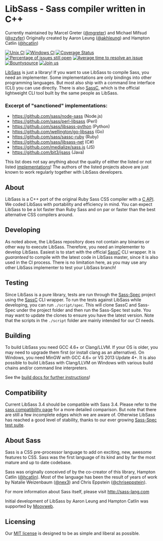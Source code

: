 LibSass - Sass compiler written in C++
======================================

Currently maintained by Marcel Greter ([@mgreter]) and Michael Mifsud ([@xzyfer])
Originally created by Aaron Leung ([@akhleung]) and Hampton Catlin ([@hcatlin])

[![Unix CI](https://travis-ci.org/sass/libsass.svg?branch=master)](https://travis-ci.org/sass/libsass "Travis CI")
[![Windows CI](https://ci.appveyor.com/api/projects/status/github/sass/libsass?svg=true)](https://ci.appveyor.com/project/sass/libsass/branch/master "Appveyor CI")
[![Coverage Status](https://img.shields.io/coveralls/sass/libsass.svg)](https://coveralls.io/r/sass/libsass?branch=feature%2Ftest-travis-ci-3 "Code coverage of spec tests")
[![Percentage of issues still open](http://isitmaintained.com/badge/open/sass/libsass.svg)](http://isitmaintained.com/project/sass/libsass "Percentage of issues still open")
[![Average time to resolve an issue](http://isitmaintained.com/badge/resolution/sass/libsass.svg)](http://isitmaintained.com/project/sass/libsass "Average time to resolve an issue")
[![Bountysource](https://www.bountysource.com/badge/tracker?tracker_id=283068)](https://www.bountysource.com/trackers/283068-libsass?utm_source=283068&utm_medium=shield&utm_campaign=TRACKER_BADGE "Bountysource")
[![Join us](https://libsass-slack.herokuapp.com/badge.svg)](https://libsass-slack.herokuapp.com/ "Slack communication channels")

[LibSass](https://github.com/sass/libsass "LibSass GitHub Project") is just a library!
If you want to use LibSass to compile Sass, you need an implementer. Some implementations are only bindings into other
programming languages. But most also ship with a command line interface (CLI) you can use directly. There is also
[SassC](https://github.com/sass/sassc), which is the official lightweight CLI tool built by the same people as LibSass.

### Excerpt of "sanctioned" implementations:

- https://github.com/sass/node-sass (Node.js)
- https://github.com/sass/perl-libsass (Perl)
- https://github.com/sass/libsass-python (Python)
- https://github.com/wellington/go-libsass (Go)
- https://github.com/sass/sassc-ruby (Ruby)
- https://github.com/sass/libsass-net (C#)
- https://github.com/medialize/sass.js (JS)
- https://github.com/bit3/jsass (Java)

This list does not say anything about the quality of either the listed or not
listed [implementations](docs/implementations.md)!
The authors of the listed projects above are just known to work regularly together with LibSass developers.

About
-----

LibSass is a C++ port of the original Ruby Sass CSS compiler with a [C API](docs/api-doc.md). We coded LibSass with
portability and efficiency in mind. You can expect LibSass to be a lot faster than Ruby Sass and on par or faster than
the best alternative CSS compilers around.

Developing
----------

As noted above, the LibSass repository does not contain any binaries or other way to execute LibSass. Therefore, you
need an implementer to develop LibSass. Easiest is to start with the official [SassC](http://github.com/sass/sassc) CLI
wrapper. It is *guaranteed* to compile with the latest code in LibSass master, since it is also used in the CI process.
There is no limitation here, as you may use any other LibSass implementer to test your LibSass branch!

Testing
-------

Since LibSass is a pure library, tests are run through the [Sass-Spec](https://github.com/sass/sass-spec)
project using the [SassC](http://github.com/sass/sassc) CLI wrapper. To run the tests against LibSass while developing,
you can run `./script/spec`. This will clone SassC and Sass-Spec under the project folder and then run the Sass-Spec
test suite. You may want to update the clones to ensure you have the latest version. Note that the scripts in
the `./script` folder are mainly intended for our CI needs.

Building
--------

To build LibSass you need GCC 4.6+ or Clang/LLVM. If your OS is older, you may need to upgrade them first (or install
clang as an alternative). On Windows, you need MinGW with GCC 4.6+ or VS 2013 Update 4+. It is also possible to build
LibSass with Clang/LLVM on Windows with various build chains and/or command line interpreters.

See the [build docs for further instructions](docs/build.md)!

Compatibility
-------------

Current LibSass 3.4 should be compatible with Sass 3.4. Please refer to
the [sass compatibility page](http://sass-compatibility.github.io/) for a more detailed comparison. But note that there
are still a few incomplete edges which we are aware of. Otherwise LibSass has reached a good level of stability, thanks
to our ever growing [Sass-Spec test suite](https://github.com/sass/sass-spec).

About Sass
----------

Sass is a CSS pre-processor language to add on exciting, new, awesome features to CSS. Sass was the first language of
its kind and by far the most mature and up to date codebase.

Sass was originally conceived of by the co-creator of this library, Hampton Catlin ([@hcatlin]). Most of the language
has been the result of years of work by Natalie Weizenbaum ([@nex3]) and Chris Eppstein ([@chriseppstein]).

For more information about Sass itself, please visit http://sass-lang.com

Initial development of LibSass by Aaron Leung and Hampton Catlin was supported by [Moovweb](http://www.moovweb.com).

Licensing
---------

Our [MIT license](LICENSE) is designed to be as simple and liberal as possible.

[@hcatlin]: https://github.com/hcatlin

[@akhleung]: https://github.com/akhleung

[@chriseppstein]: https://github.com/chriseppstein

[@nex3]: https://github.com/nex3

[@mgreter]: https://github.com/mgreter

[@xzyfer]: https://github.com/xzyfer
